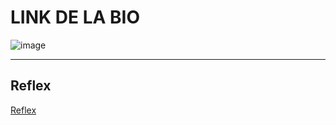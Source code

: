 # LINK DE LA BIO




![image](https://github.com/user-attachments/assets/cd77c07c-41f4-4826-8790-e151d510d5d2)
_________________________________

## Reflex

<a href="https://reflex.dev/" target="blank">Reflex</a>


